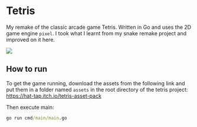 # Tetris

My remake of the classic arcade game Tetris. Written in Go and uses the 2D game engine `pixel`.
I took what I learnt from my snake remake project and improved on it here.

![](https://media3.giphy.com/media/tVH8cpnj09YIr1OwiH/giphy.gif)

## How to run

To get the game running, download the assets from the following link and put them in a folder named `assets` in the
root directory of the tetris project:
https://hat-tap.itch.io/tetris-asset-pack

Then execute main:
```cmd
go run cmd/main/main.go
```
